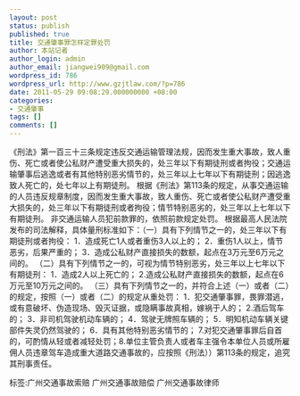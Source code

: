 ```yaml
---
layout: post
status: publish
published: true
title: 交通肇事罪怎样定罪处罚
author: 本站记者
author_login: admin
author_email: jiangwei909@gmail.com
wordpress_id: 786
wordpress_url: http://www.gzjtlaw.com/?p=786
date: 2011-05-29 09:08:29.000000000 +08:00
categories:
- 交通肇事
tags: []
comments: []
---
```

 《刑法》第一百三十三条规定违反交通运输管理法规，因而发生重大事故，致人重伤、死亡或者使公私财产遭受重大损失的，处三年以下有期徒刑或者拘役；交通运输肇事后逃逸或者有其他特别恶劣情节的，处三年以上七年以下有期徒刑；因逃逸致人死亡的，处七年以上有期徒刑。 根据《刑法》第113条的规定，从事交通运输的人员违反规章制度，因而发生重大事故，致人重伤、死亡或者使公私财产遭受重大损失的，处三年以下有期徒刑或者拘役；情节特别恶劣的，处三年以上七年以下有期徒刑。 非交通运输人员犯前款罪的，依照前款规定处罚。 根据最高人民法院发布的司法解释，具体量刑标准如下：（一）具有下列情节之一的，处三年以下有期徒刑或者拘役： 1．造成死亡1人或者重伤3人以上的； 2．重伤1人以上，情节恶劣，后果严重的； 3．造成公私财产直接损失的数额，起点在3万元至6万元之间的。 （二）具有下列情节之一的，可视为情节特别恶劣，处三年以上七年以下有期徒刑： 1．造成2人以上死亡的； 2.造成公私财产直接损失的数额，起点在6万元至10万元之间的。 （三）具有下列情节之一的，并符合上述（一）或者（二）的规定，按照（一）或者（二）的规定从重处罚： 1．犯交通肇事罪，畏罪潜逃，或有意破坏、伪造现场、毁灭证据，或隐瞒事故真相，嫁祸于人的； 2.酒后驾车的； 3．非司机驾驶机动车辆的； 4．驾驶无牌照车辆的； 5．明知机动车辆关键部件失灵仍然驾驶的； 6．具有其他特别恶劣情节的； 7.对犯交通肇事罪后自首的，可酌情从轻或者减轻处罚；8.单位主管负责人或者车主强令本单位人员或所雇佣人员违章驾车造成重大道路交通事故的，应按照《刑法））第113条的规定，追究其刑事责任。标签:广州交通事故索赔 广州交通事故赔偿 广州交通事故律师

